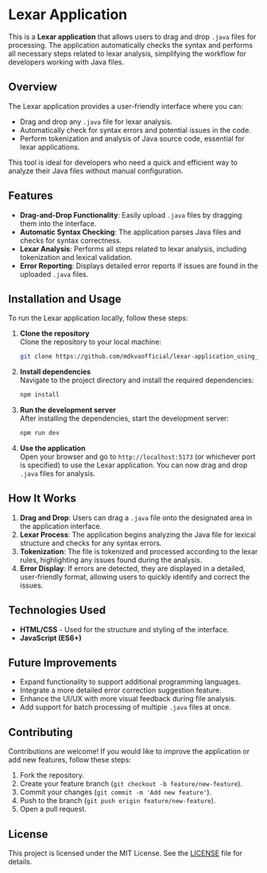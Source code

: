 # Lexar Application

This is a **Lexar application** that allows users to drag and drop `.java` files for processing. The application automatically checks the syntax and performs all necessary steps related to lexar analysis, simplifying the workflow for developers working with Java files.

## Overview

The Lexar application provides a user-friendly interface where you can:

- Drag and drop any `.java` file for lexar analysis.
- Automatically check for syntax errors and potential issues in the code.
- Perform tokenization and analysis of Java source code, essential for lexar applications.

This tool is ideal for developers who need a quick and efficient way to analyze their Java files without manual configuration.

## Features

- **Drag-and-Drop Functionality**: Easily upload `.java` files by dragging them into the interface.
- **Automatic Syntax Checking**: The application parses Java files and checks for syntax correctness.
- **Lexar Analysis**: Performs all steps related to lexar analysis, including tokenization and lexical validation.
- **Error Reporting**: Displays detailed error reports if issues are found in the uploaded `.java` files.

## Installation and Usage

To run the Lexar application locally, follow these steps:

1. **Clone the repository**  
   Clone the repository to your local machine:
   ```bash
   git clone https://github.com/mdkvaofficial/lexar-application_using_vanilla_javascript.git
   ```

2. **Install dependencies**  
   Navigate to the project directory and install the required dependencies:
   ```bash
   npm install
   ```

3. **Run the development server**  
   After installing the dependencies, start the development server:
   ```bash
   npm run dev
   ```

4. **Use the application**  
   Open your browser and go to `http://localhost:5173` (or whichever port is specified) to use the Lexar application. You can now drag and drop `.java` files for analysis.

## How It Works

1. **Drag and Drop**: Users can drag a `.java` file onto the designated area in the application interface.
2. **Lexar Process**: The application begins analyzing the Java file for lexical structure and checks for any syntax errors.
3. **Tokenization**: The file is tokenized and processed according to the lexar rules, highlighting any issues found during the analysis.
4. **Error Display**: If errors are detected, they are displayed in a detailed, user-friendly format, allowing users to quickly identify and correct the issues.

## Technologies Used

- **HTML/CSS** - Used for the structure and styling of the interface.
- **JavaScript (ES6+)**


## Future Improvements

- Expand functionality to support additional programming languages.
- Integrate a more detailed error correction suggestion feature.
- Enhance the UI/UX with more visual feedback during file analysis.
- Add support for batch processing of multiple `.java` files at once.

## Contributing

Contributions are welcome! If you would like to improve the application or add new features, follow these steps:

1. Fork the repository.
2. Create your feature branch (`git checkout -b feature/new-feature`).
3. Commit your changes (`git commit -m 'Add new feature'`).
4. Push to the branch (`git push origin feature/new-feature`).
5. Open a pull request.

## License

This project is licensed under the MIT License. See the [LICENSE](LICENSE) file for details.
